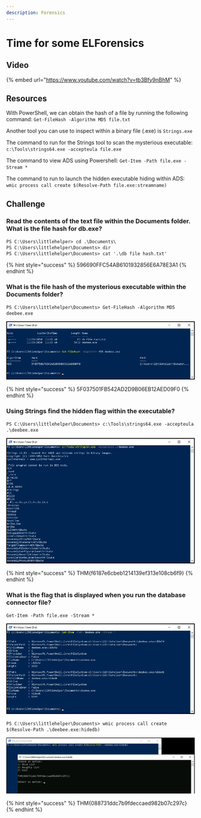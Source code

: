 ```yaml
---
description: Forensics
---
```


# Time for some ELForensics

## Video

{% embed url="https://www.youtube.com/watch?v=tb3Bfy9nBhM" %}

## Resources

With PowerShell, we can obtain the hash of a file by running the following command: `Get-FileHash -Algorithm MD5 file.txt`

Another tool you can use to inspect within a binary file \(.exe\) is `Strings.exe`

The command to run for the Strings tool to scan the mysterious executable: `c:\Tools\strings64.exe -accepteula file.exe`

The command to view ADS using Powershell: `Get-Item -Path file.exe -Stream *`

The command to run to launch the hidden executable hiding within ADS: `wmic process call create $(Resolve-Path file.exe:streamname)`

## Challenge

### Read the contents of the text file within the Documents folder. What is the file hash for db.exe?

```text
PS C:\Users\littlehelper> cd .\Documents\
PS C:\Users\littlehelper\Documents> dir
PS C:\Users\littlehelper\Documents> cat '.\db file hash.txt'
```

{% hint style="success" %}
596690FFC54AB6101932856E6A78E3A1
{% endhint %}

### What is the file hash of the mysterious executable within the Documents folder?

```text
PS C:\Users\littlehelper\Documents> Get-FileHash -Algorithm MD5 deebee.exe
```

![](../.gitbook/assets/image%20%28267%29.png)

{% hint style="success" %}
5F037501FB542AD2D9B06EB12AED09F0
{% endhint %}

### Using Strings find the hidden flag within the executable?

```text
PS C:\Users\littlehelper\Documents> c:\Tools\strings64.exe -accepteula .\deebee.exe
```

![](../.gitbook/assets/image%20%28255%29.png)

{% hint style="success" %}
THM{f6187e6cbeb1214139ef313e108cb6f9}
{% endhint %}

### What is the flag that is displayed when you run the database connector file?

```text
Get-Item -Path file.exe -Stream *
```

![](../.gitbook/assets/image%20%28270%29.png)

```text
PS C:\Users\littlehelper\Documents> wmic process call create $(Resolve-Path .\deebee.exe:hidedb)
```

![](../.gitbook/assets/image%20%28257%29.png)

{% hint style="success" %}
THM{088731ddc7b9fdeccaed982b07c297c}
{% endhint %}

